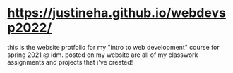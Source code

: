# https://justineha.github.io/webdevsp2022/
this is the website protfolio for my "intro to web development" course for spring 2021 @ idm. posted on my website are all of my classwork assignments and projects that i've created! 
